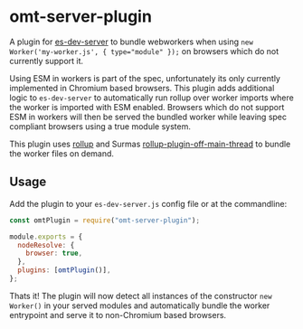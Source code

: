 # omt-server-plugin

A plugin for [es-dev-server](https://github.com/open-wc/open-wc/tree/master/packages/es-dev-server) to bundle webworkers when using `new Worker('my-worker.js', { type="module" });` on browsers which do not currently support it.

Using ESM in workers is part of the spec, unfortunately its only currently implemented in Chromium based browsers. This plugin adds additional logic to `es-dev-server` to automatically run rollup over worker imports where the worker is imported with ESM enabled. Browsers which do not support ESM in workers will then be served the bundled worker while leaving spec compliant browsers using a true module system.

This plugin uses [rollup](https://rollupjs.org/) and Surmas [rollup-plugin-off-main-thread](https://github.com/surma/rollup-plugin-off-main-thread) to bundle the worker files on demand.

## Usage

Add the plugin to your `es-dev-server.js` config file or at the commandline:

```js
const omtPlugin = require("omt-server-plugin");

module.exports = {
  nodeResolve: {
    browser: true,
  },
  plugins: [omtPlugin()],
};
```

Thats it! The plugin will now detect all instances of the constructor `new Worker()` in your served modules and
automatically bundle the worker entrypoint and serve it to non-Chromium based browsers.

